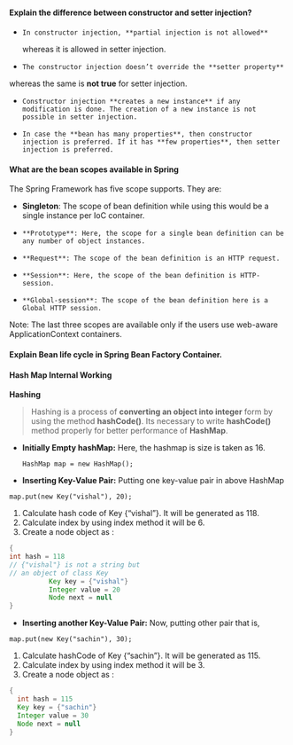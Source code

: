 ####  Explain the difference between constructor and setter injection?

-     In constructor injection, **partial injection is not allowed**
     whereas it is allowed in setter injection.
-     The constructor injection doesn’t override the **setter property**
whereas the same is **not true** for setter injection.
-     Constructor injection **creates a new instance** if any modification is done. The creation of a new instance is not possible in setter injection.
-     In case the **bean has many properties**, then constructor injection is preferred. If it has **few properties**, then setter injection is preferred.

#### What are the bean scopes available in Spring
The Spring Framework has five scope supports. They are:

-  **Singleton**: The scope of bean definition while using this would be a single instance per IoC container.
-     **Prototype**: Here, the scope for a single bean definition can be any number of object instances.
-     **Request**: The scope of the bean definition is an HTTP request.
-     **Session**: Here, the scope of the bean definition is HTTP-session.
-     **Global-session**: The scope of the bean definition here is a Global HTTP session.

Note: The last three scopes are available only if the users use web-aware ApplicationContext containers.

####  Explain Bean life cycle in Spring Bean Factory Container.


#### Hash Map Internal Working

**Hashing**

> Hashing is a process of **converting an object into integer** form by using the method **hashCode()**. Its necessary to write **hashCode()** method properly for better performance of **HashMap**. 

- **Initially Empty hashMap:** Here, the hashmap is size is taken as 16. 

     `HashMap map = new HashMap();`
- **Inserting Key-Value Pair:** Putting one key-value pair in above HashMap

 `map.put(new Key("vishal"), 20);`
  1. Calculate hash code of Key {“vishal”}. It will be generated as 118.
  2. Calculate index by using index method it will be 6.
  3. Create a node object as :
  ```java
  {
  int hash = 118
  // {"vishal"} is not a string but 
  // an object of class Key
            Key key = {"vishal"}
            Integer value = 20
            Node next = null
  }
  ```
  
  
- **Inserting another Key-Value Pair:** Now, putting other pair that is,

 `map.put(new Key("sachin"), 30);`
 
  1.  Calculate hashCode of Key {“sachin”}. It will be generated as 115.
  2. Calculate index by using index method it will be 3.
  3. Create a node object as : 
  ```java
  {
    int hash = 115
    Key key = {"sachin"}
    Integer value = 30
    Node next = null
  }
 ```
